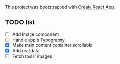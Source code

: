 This project was bootstrapped with [Create React App](https://github.com/facebook/create-react-app).

## TODO list

- [ ] Add Image component
- [ ] Handle app's Typography
- [x] Make main content container scrollable
- [x] Add real data
- [ ] Fetch tools' images
